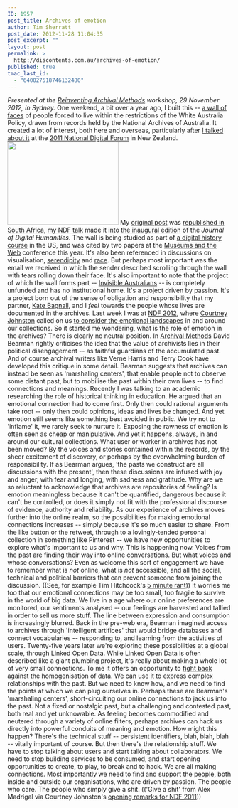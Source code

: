 ```yaml
---
ID: 1957
post_title: Archives of emotion
author: Tim Sherratt
post_date: 2012-11-28 11:04:35
post_excerpt: ""
layout: post
permalink: >
  http://discontents.com.au/archives-of-emotion/
published: true
tmac_last_id:
  - "640027518746132480"
---
```

*Presented at the [Reinventing Archival Methods][1] workshop, 29 November 2012, in Sydney.* One weekend, a bit over a year ago, I built this -- [a wall of faces][2] of people forced to live within the restrictions of the White Australia Policy, drawn from records held by the National Archives of Australia. It created a lot of interest, both here and overseas, particularly after [I talked about it][3] at the [2011 National Digital Forum][4] in New Zealand. [<img src="http://discontents.com.au/wp-content/uploads/2011/12/the-stuff.002-250x187.jpg" alt="" title="the stuff.002" width="250" height="187" class="aligncenter size-medium wp-image-1481" />][2] My [original post][5] was [republished in South Africa][6], [my NDF talk][7] made it into [the inaugural edition][8] of the *Journal of Digital Humanities*. The wall is being studied as part of [a digital history course][9] in the US, and was cited by two papers at the [Museums and the Web][10] conference this year. It's also been referenced in discussions on visualisation, [serendipity][11] and [race][12]. But perhaps most important was the email we received in which the sender described scrolling through the wall with tears rolling down their face. It's also important to note that the project of which the wall forms part -- [Invisible Australians][13] -- is completely unfunded and has no institutional home. It's a project driven by passion. It's a project born out of the sense of obligation and responsibility that my partner, [Kate Bagnall][14], and I *feel* towards the people whose lives are documented in the archives. Last week I was at [NDF 2012][15], where [Courtney Johnston][16] called on us [to consider the emotional landscapes][17] in and around our collections. So it started me wondering, what is the role of emotion in the archives? There is clearly no neutral position. In [Archival Methods][18] David Bearman rightly criticises the idea that the value of archivists lies in their political disengagement -- as faithful guardians of the accumulated past. And of course archival writers like Verne Harris and Terry Cook have developed this critique in some detail. Bearman suggests that archives can instead be seen as 'marshaling centers', that enable people not to observe some distant past, but to mobilise the past within their own lives -- to find connections and meanings. Recently I was talking to an academic researching the role of historical thinking in education. He argued that an emotional connection had to come first. Only then could rational arguments take root -- only then could opinions, ideas and lives be changed. And yet emotion still seems like something best avoided in public. We try not to 'inflame' it, we rarely seek to nurture it. Exposing the rawness of emotion is often seen as cheap or manipulative. And yet it happens, always, in and around our cultural collections. What user or worker in archives has not been moved? By the voices and stories contained within the records, by the sheer excitement of discovery, or perhaps by the overwhelming burden of responsibility. If as Bearman argues, 'the pasts we construct are all discussions with the present', then these discussions are infused with joy and anger, with fear and longing, with sadness and gratitude. Why are we so reluctant to acknowledge that archives are repositories of feeling? Is emotion meaningless because it can't be quantified, dangerous because it can't be controlled, or does it simply not fit with the professional discourse of evidence, authority and reliability. As our experience of archives moves further into the online realm, so the possibilities for making emotional connections increases -- simply because it's so much easier to share. From the like button or the retweet, through to a lovingly-tended personal collection in something like Pinterest -- we have new opportunities to explore what's important to us and why. This is happening now. Voices from the past are finding their way into online conversations. But what voices and whose conversations? Even as welcome this sort of engagement we have to remember what is *not* online, what is *not* accessible, and all the social, technical and political barriers that can prevent someone from joining the discussion. ((See, for example Tim Hitchcock's [5 minute rant][19])) It worries me too that our emotional connections may be too small, too fragile to survive in the world of big data. We live in a age where our online preferences are monitored, our sentiments analysed -- our feelings are harvested and tallied in order to sell us more stuff. The line between expression and consumption is increasingly blurred. Back in the pre-web era, Bearman imagined access to archives through 'intelligent artifices' that would bridge databases and connect vocabularies -- responding to, and learning from the activities of users. Twenty-five years later we're exploring these possibilities at a global scale, through Linked Open Data. While Linked Open Data is often described like a giant plumbing project, it's really about making a whole lot of very small connections. To me it offers an opportunity to [fight back][20] against the homogenisation of data. We can use it to express complex relationships with the past. But we need to know how, and we need to find the points at which we can plug ourselves in. Perhaps these are Bearman's 'marshaling centers', short-circuiting our online connections to jack us into the past. Not a fixed or nostalgic past, but a challenging and contested past, both real and yet unknowable. As feeling becomes commodified and neutered through a variety of online filters, perhaps archives can hack us directly into powerful conduits of meaning and emotion. How might this happen? There's the technical stuff -- persistent identifiers, blah, blah, blah -- vitally important of course. But then there's the relationship stuff. We have to stop talking about users and start talking about collaborators. We need to stop building services to be consumed, and start opening opportunities to create, to play, to break and to hack. We are all making connections. Most importantly we need to find and support the people, both inside and outside our organisations, who are driven by passion. The people who care. The people who simply give a shit. (('Give a shit' from Alex Madrigal via Courtney Johnston's [opening remarks for NDF 2011][21]))

 [1]: http://recordkeepingroundtable.org/2012/09/19/reinventing-archival-methods/
 [2]: http://invisibleaustralians.org/faces
 [3]: http://www.r2.co.nz/20111129/tim-s.htm
 [4]: http://www.ndf.org.nz/past-conferences/2011-presentations-video.html
 [5]: http://discontents.com.au/shoebox/archives-shoebox/the-real-face-of-white-australia
 [6]: http://www.archivalplatform.org/news/entry/the_real_face_of_white_australia
 [7]: http://discontents.com.au/words/conference-papers/it%E2%80%99s-all-about-the-stuff-collections-interfaces-power-and-people
 [8]: http://journalofdigitalhumanities.org/1-1/
 [9]: http://www.6floors.org/teaching/HIST696_F12/schedule/
 [10]: http://www.museumsandtheweb.com/mw2012
 [11]: http://sim.management.dal.ca/Continuing%20Education/IM%20Public%20Lectures/2012-2013/IM_Public_Lecture_-_.php
 [12]: http://activehistory.ca/2012/07/exhibiting-race-the-power-of-portraiture/
 [13]: http://invisibleaustralians.org
 [14]: http://chineseaustralia.org/about
 [15]: http://www.ndf.org.nz/
 [16]: https://twitter.com/auchmill
 [17]: http://best-of-3.blogspot.co.nz/2012/11/a-poem-three-photographs-and-another.html
 [18]: http://www.archimuse.com/publishing/archival_methods/
 [19]: http://historyonics.blogspot.com.au/2012/10/a-five-minute-rant-for-consortium-of.html
 [20]: http://discontents.com.au/words/conference-papers/small-stories-in-a-big-data-world "Small stories in a big data world"
 [21]: http://best-of-3.blogspot.com.au/2011/11/opening-remarks-for-national-digital.html